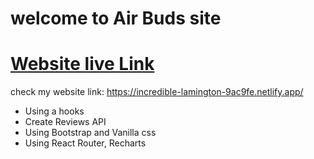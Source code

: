 # welcome to Air Buds site

# [Website live Link](https://incredible-lamington-9ac9fe.netlify.app/)
check my website link: https://incredible-lamington-9ac9fe.netlify.app/

* Using a hooks
* Create Reviews API
* Using Bootstrap and Vanilla css
* Using React Router, Recharts

